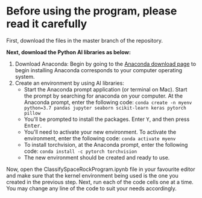 # Before using the program, please read it carefully

First, download the files in the master branch of the repository.

<strong>Next, download the Python AI libraries as below:</strong>
<ol>
<li>Download Anaconda: Begin by going to the <a href="https://www.anaconda.com/products/individual" target="_blank">Anaconda download page</a> to begin installing Anaconda corresponds to your computer operating system.</li>
<li>Create an environment by using AI libraries: 
    <ul>
    <li>Start the Anaconda prompt application (or terminal on Mac). Start the prompt by searching for anaconda on your computer. At the Anaconda prompt, enter the following code:
    <code>conda create -n myenv python=3.7 pandas jupyter seaborn scikit-learn keras pytorch pillow</code></li>
    <li>You'll be prompted to install the packages. Enter <kbd>Y</kbd>, and then press <kbd>Enter</kbd>.</li>
    <li>You'll need to activate your new environment. To activate the environment, enter the following code:
    <code>conda activate myenv</code></li>
    <li>To install torchvision, at the Anaconda prompt, enter the following code:
    <code>conda install -c pytorch torchvision</code></li>
    <li>The new environment should be created and ready to use.</li></ul>
</li></ol>

Now, open the ClassifySpaceRockProgram.ipynb file in your favourite editor and make sure that the kernel environment being used is the one you created in the previous step. Next, run each of the code cells one at a time. You may change any line of the code to suit your needs accordingly.
